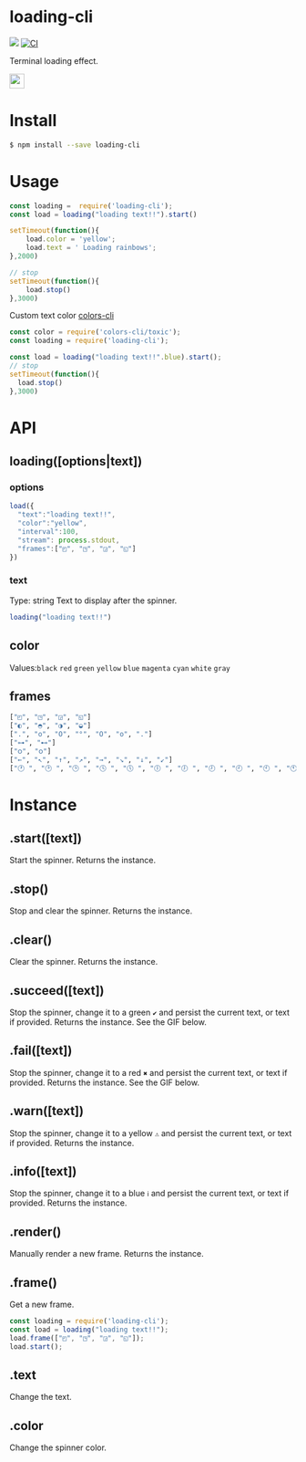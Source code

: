 # loading-cli

[![](https://jaywcjlove.github.io/sb/ico/npm.svg)](https://www.npmjs.com/package/loading-cli)
[![CI](https://github.com/jaywcjlove/loading-cli/actions/workflows/ci.yml/badge.svg)](https://github.com/jaywcjlove/loading-cli/actions/workflows/ci.yml)

Terminal loading effect.

<img height="26" src="https://user-images.githubusercontent.com/1680273/68320716-70f33600-00fb-11ea-8a78-47b82ab28240.gif">

# Install

```bash 
$ npm install --save loading-cli
```

# Usage

```js 
const loading =  require('loading-cli');
const load = loading("loading text!!").start()

setTimeout(function(){
    load.color = 'yellow';
    load.text = ' Loading rainbows';
},2000)

// stop
setTimeout(function(){
    load.stop()
},3000)
```

Custom text color [colors-cli](https://github.com/jaywcjlove/colors-cli)

```js
const color = require('colors-cli/toxic');
const loading = require('loading-cli');

const load = loading("loading text!!".blue).start();
// stop
setTimeout(function(){
  load.stop()
},3000)
```

# API

## loading([options|text])

### options 

```js
load({
  "text":"loading text!!",
  "color":"yellow",
  "interval":100,
  "stream": process.stdout,
  "frames":["◰", "◳", "◲", "◱"]
})
```

### text

Type: string
Text to display after the spinner.

```js
loading("loading text!!")
```

## color

Values:`black` `red` `green` `yellow` `blue` `magenta` `cyan` `white` `gray`   


## frames

```bash
["◰", "◳", "◲", "◱"]
["◐", "◓", "◑", "◒"]
[".", "o", "O", "°", "O", "o", "."]
["⊶", "⊷"]
["ဝ", "၀"]
["←", "↖", "↑", "↗", "→", "↘", "↓", "↙"]
["🕐 ", "🕑 ", "🕒 ", "🕓 ", "🕔 ", "🕕 ", "🕖 ", "🕗 ", "🕘 ", "🕙 ", "🕚 "]
```

# Instance

## .start([text])

Start the spinner. Returns the instance.

## .stop()

Stop and clear the spinner. Returns the instance.

## .clear()

Clear the spinner. Returns the instance.

## .succeed([text])

Stop the spinner, change it to a green `✔` and persist the current text, or text if provided. Returns the instance. See the GIF below.

## .fail([text])

Stop the spinner, change it to a red `✖` and persist the current text, or text if provided. Returns the instance. See the GIF below.

## .warn([text])

Stop the spinner, change it to a yellow `⚠` and persist the current text, or text if provided. Returns the instance.

## .info([text])

Stop the spinner, change it to a blue `ℹ` and persist the current text, or text if provided. Returns the instance.

## .render()

Manually render a new frame. Returns the instance.

## .frame()

Get a new frame.

```js
const loading = require('loading-cli');
const load = loading("loading text!!");
load.frame(["◰", "◳", "◲", "◱"]);
load.start();
```

## .text

Change the text.

## .color

Change the spinner color.
